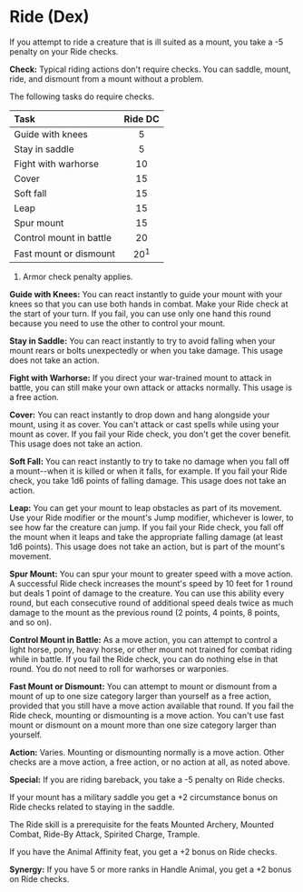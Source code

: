 # Ride (Dex)

If you attempt to ride a creature that is ill suited as a mount, you take a -5 penalty on your Ride checks.

**Check:** Typical riding actions don't require checks. You can saddle, mount, ride, and dismount from a mount without a problem.

The following tasks do require checks.

| Task                    |    Ride DC     |
|:----------------------- |:--------------:|
| Guide with knees        |       5        |
| Stay in saddle          |       5        |
| Fight with warhorse     |       10       |
| Cover                   |       15       |
| Soft fall               |       15       |
| Leap                    |       15       |
| Spur mount              |       15       |
| Control mount in battle |       20       |
| Fast mount or dismount  | 20<sup>1</sup> |

1) Armor check penalty applies.

**Guide with Knees:** You can react instantly to guide your mount with your knees so that you can use both hands in combat. Make your Ride check at the start of your turn. If you fail, you can use only one hand this round because you need to use the other to control your mount.

**Stay in Saddle:** You can react instantly to try to avoid falling when your mount rears or bolts unexpectedly or when you take damage. This usage does not take an action.

**Fight with Warhorse:** If you direct your war-trained mount to attack in battle, you can still make your own attack or attacks normally. This usage is a free action.

**Cover:** You can react instantly to drop down and hang alongside your mount, using it as cover. You can't attack or cast spells while using your mount as cover. If you fail your Ride check, you don't get the cover benefit. This usage does not take an action.

**Soft Fall:** You can react instantly to try to take no damage when you fall off a mount--when it is killed or when it falls, for example. If you fail your Ride check, you take 1d6 points of falling damage. This usage does not take an action.

**Leap:** You can get your mount to leap obstacles as part of its movement. Use your Ride modifier or the mount's Jump modifier, whichever is lower, to see how far the creature can jump. If you fail your Ride check, you fall off the mount when it leaps and take the appropriate falling damage (at least 1d6 points). This usage does not take an action, but is part of the mount's movement.

**Spur Mount:** You can spur your mount to greater speed with a move action. A successful Ride check increases the mount's speed by 10 feet for 1 round but deals 1 point of damage to the creature. You can use this ability every round, but each consecutive round of additional speed deals twice as much damage to the mount as the previous round (2 points, 4 points, 8 points, and so on).

**Control Mount in Battle:** As a move action, you can attempt to control a light horse, pony, heavy horse, or other mount not trained for combat riding while in battle. If you fail the Ride check, you can do nothing else in that round. You do not need to roll for warhorses or warponies.

**Fast Mount or Dismount:** You can attempt to mount or dismount from a mount of up to one size category larger than yourself as a free action, provided that you still have a move action available that round. If you fail the Ride check, mounting or dismounting is a move action. You can't use fast mount or dismount on a mount more than one size category larger than yourself.

**Action:** Varies. Mounting or dismounting normally is a move action. Other checks are a move action, a free action, or no action at all, as noted above.

**Special:** If you are riding bareback, you take a -5 penalty on Ride checks.

If your mount has a military saddle you get a +2 circumstance bonus on Ride checks related to staying in the saddle.

The Ride skill is a prerequisite for the feats Mounted Archery, Mounted Combat, Ride-By Attack, Spirited Charge, Trample.

If you have the Animal Affinity feat, you get a +2 bonus on Ride checks.

**Synergy:** If you have 5 or more ranks in Handle Animal, you get a +2 bonus on Ride checks.
